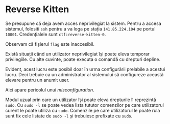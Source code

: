 # Reverse Kitten

Se presupune că deja avem acces neprivilegiat la sistem.
Pentru a accesa sistemul, folositi `ssh` pentru a va loga pe stația `141.85.224.104` pe portul `10001`.
Credențialele sunt `ctf:reverse-kitten-0`.

Observam că fișierul `flag` este inaccesibil.

Există situații când un utilizator neprivilegiat își poate eleva temporar privilegiile.
Cu alte cuvinte, poate executa o comandă cu drepturi depline.

Evident, acest lucru este posibil doar în urma configurării prelabile a acestui lucru.
Deci trebuie ca un administrator al sistemului să configureze această elevare pentru un anumit user.

Aici apare pericolul unui *misconfiguration*.

Modul uzual prin care un utilizator își poate eleva drepturile îl reprezintă `sudo`.
Cu `sudo -l` se poate vedea lista tututor comenzilor pe care utilizatorul curent le poate utiliza cu `sudo`.
Comenzile pe care utilizatorul le poate rula sunt fix cele listate de `sudo -l` și trebuiesc prefixate cu `sudo`.
